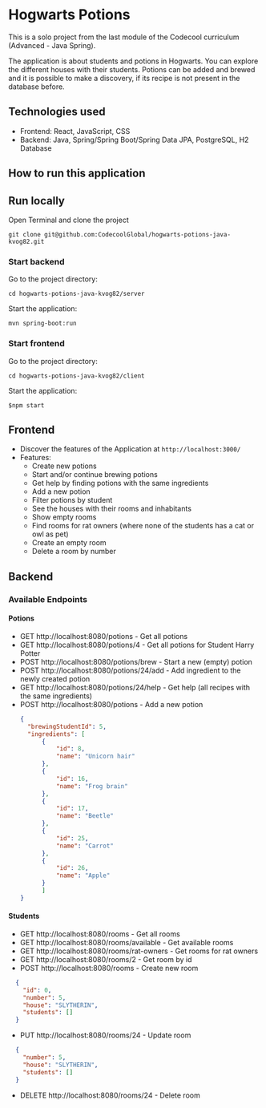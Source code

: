 # Hogwarts Potions

This is a solo project from the last module of the Codecool curriculum (Advanced - Java Spring).

The application is about students and potions in Hogwarts. You can explore the different houses with their students.
Potions can be added and brewed and it is possible to make a discovery, if its recipe is not present in the database 
before. 

## Technologies used
* Frontend: React, JavaScript, CSS
* Backend: Java, Spring/Spring Boot/Spring Data JPA, PostgreSQL, H2 Database

## How to run this application

## Run locally

Open Terminal and clone the project
```ssh
git clone git@github.com:CodecoolGlobal/hogwarts-potions-java-kvog82.git
```

### Start backend
Go to the project directory:
```ssh
cd hogwarts-potions-java-kvog82/server
```

Start the application:
```ssh
mvn spring-boot:run 
```

### Start frontend
Go to the project directory:
```ssh
cd hogwarts-potions-java-kvog82/client
```

Start the application:
```terminal
$npm start
```

## Frontend

- Discover the features of the Application at `http://localhost:3000/`
- Features:
  - Create new potions
  - Start and/or continue brewing potions
  - Get help by finding potions with the same ingredients
  - Add a new potion
  - Filter potions by student
  - See the houses with their rooms and inhabitants
  - Show empty rooms
  - Find rooms for rat owners (where none of the students has a cat or owl as pet)
  - Create an empty room
  - Delete a room by number

## Backend
### Available Endpoints
#### Potions
- GET http://localhost:8080/potions - Get all potions
- GET http://localhost:8080/potions/4 - Get all potions for Student Harry Potter
- POST http://localhost:8080/potions/brew - Start a new (empty) potion
- POST http://localhost:8080/potions/24/add - Add ingredient to the newly created potion
- GET http://localhost:8080/potions/24/help - Get help (all recipes with the same ingredients)
- POST http://localhost:8080/potions - Add a new potion
  ```json
  {
    "brewingStudentId": 5,
    "ingredients": [
        {
            "id": 8,
            "name": "Unicorn hair"
        },
        {
            "id": 16,
            "name": "Frog brain"
        },
        {
            "id": 17,
            "name": "Beetle"
        },
        {
            "id": 25,
            "name": "Carrot"
        },
        {
            "id": 26,
            "name": "Apple"
        }
        ]
  }
  ```

#### Students
- GET http://localhost:8080/rooms - Get all rooms
- GET http://localhost:8080/rooms/available - Get available rooms
- GET http://localhost:8080/rooms/rat-owners - Get rooms for rat owners
- GET http://localhost:8080/rooms/2 - Get room by id
- POST http://localhost:8080/rooms - Create new room
```json
  {
	"id": 0,
	"number": 5,
	"house": "SLYTHERIN",
	"students": []
  }
```
- PUT http://localhost:8080/rooms/24 - Update room
```json
  {
    "number": 5,
    "house": "SLYTHERIN",
    "students": []
  }
```
- DELETE http://localhost:8080/rooms/24 - Delete room
